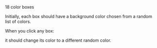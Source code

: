 18 color boxes

Initially, each box should have a background color chosen from a random list of colors.

When you click any box:

it should change its color to a different random color.
